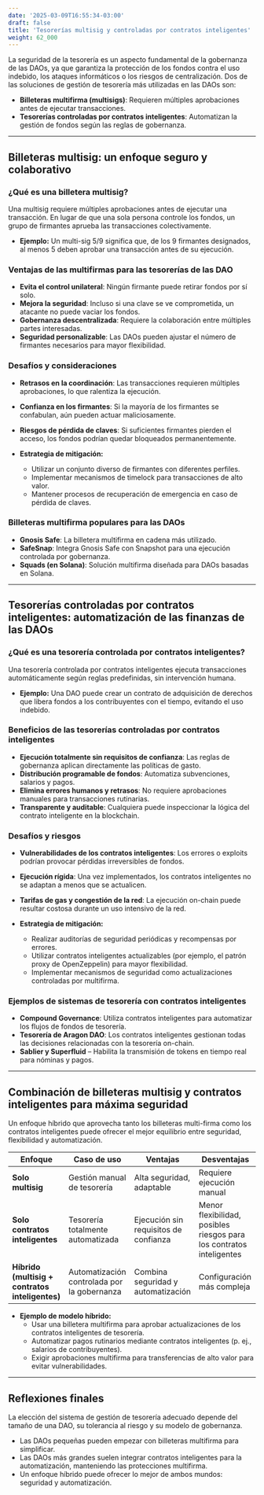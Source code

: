 ```yaml
---
date: '2025-03-09T16:55:34-03:00'
draft: false
title: 'Tesorerías multisig y controladas por contratos inteligentes'
weight: 62_000
---
```


La seguridad de la tesorería es un aspecto fundamental de la gobernanza de las DAOs, ya que garantiza la protección de los fondos contra el uso indebido, los ataques informáticos o los riesgos de centralización. Dos de las soluciones de gestión de tesorería más utilizadas en las DAOs son:

- **Billeteras multifirma (multisigs)**: Requieren múltiples aprobaciones antes de ejecutar transacciones.
- **Tesorerías controladas por contratos inteligentes**: Automatizan la gestión de fondos según las reglas de gobernanza.

---

## **Billeteras multisig: un enfoque seguro y colaborativo**

### **¿Qué es una billetera multisig?**
Una multisig requiere múltiples aprobaciones antes de ejecutar una transacción. En lugar de que una sola persona controle los fondos, un grupo de firmantes aprueba las transacciones colectivamente.

- **Ejemplo:** Un multi-sig 5/9 significa que, de los 9 firmantes designados, al menos 5 deben aprobar una transacción antes de su ejecución.

### **Ventajas de las multifirmas para las tesorerías de las DAO**
- **Evita el control unilateral**: Ningún firmante puede retirar fondos por sí solo.
- **Mejora la seguridad**: Incluso si una clave se ve comprometida, un atacante no puede vaciar los fondos.
- **Gobernanza descentralizada**: Requiere la colaboración entre múltiples partes interesadas.
- **Seguridad personalizable**: Las DAOs pueden ajustar el número de firmantes necesarios para mayor flexibilidad.

### **Desafíos y consideraciones**
- **Retrasos en la coordinación**: Las transacciones requieren múltiples aprobaciones, lo que ralentiza la ejecución.
- **Confianza en los firmantes**: Si la mayoría de los firmantes se confabulan, aún pueden actuar maliciosamente.
- **Riesgos de pérdida de claves**: Si suficientes firmantes pierden el acceso, los fondos podrían quedar bloqueados permanentemente.

- **Estrategia de mitigación:**
  - Utilizar un conjunto diverso de firmantes con diferentes perfiles.
  - Implementar mecanismos de timelock para transacciones de alto valor. 
  - Mantener procesos de recuperación de emergencia en caso de pérdida de claves.

### **Billeteras multifirma populares para las DAOs**
- **Gnosis Safe**: La billetera multifirma en cadena más utilizado.
- **SafeSnap**: Integra Gnosis Safe con Snapshot para una ejecución controlada por gobernanza.
- **Squads (en Solana)**: Solución multifirma diseñada para DAOs basadas en Solana.

---

## **Tesorerías controladas por contratos inteligentes: automatización de las finanzas de las DAOs**

### **¿Qué es una tesorería controlada por contratos inteligentes?**
Una tesorería controlada por contratos inteligentes ejecuta transacciones automáticamente según reglas predefinidas, sin intervención humana.

- **Ejemplo:** Una DAO puede crear un contrato de adquisición de derechos que libera fondos a los contribuyentes con el tiempo, evitando el uso indebido.

### **Beneficios de las tesorerías controladas por contratos inteligentes**
- **Ejecución totalmente sin requisitos de confianza**: Las reglas de gobernanza aplican directamente las políticas de gasto.
- **Distribución programable de fondos**: Automatiza subvenciones, salarios y pagos.
- **Elimina errores humanos y retrasos**: No requiere aprobaciones manuales para transacciones rutinarias.
- **Transparente y auditable**: Cualquiera puede inspeccionar la lógica del contrato inteligente en la blockchain.

### **Desafíos y riesgos**
- **Vulnerabilidades de los contratos inteligentes**: Los errores o exploits podrían provocar pérdidas irreversibles de fondos.
- **Ejecución rígida**: Una vez implementados, los contratos inteligentes no se adaptan a menos que se actualicen.
- **Tarifas de gas y congestión de la red**: La ejecución on-chain puede resultar costosa durante un uso intensivo de la red.

- **Estrategia de mitigación:**
  - Realizar auditorías de seguridad periódicas y recompensas por errores.
  - Utilizar contratos inteligentes actualizables (por ejemplo, el patrón proxy de OpenZeppelin) para mayor flexibilidad.
  - Implementar mecanismos de seguridad como actualizaciones controladas por multifirma.

### **Ejemplos de sistemas de tesorería con contratos inteligentes**
- **Compound Governance**: Utiliza contratos inteligentes para automatizar los flujos de fondos de tesorería.
- **Tesorería de Aragon DAO**: Los contratos inteligentes gestionan todas las decisiones relacionadas con la tesorería on-chain. 
- **Sablier y Superfluid** – Habilita la transmisión de tokens en tiempo real para nóminas y pagos.

---

## **Combinación de billeteras multisig y contratos inteligentes para máxima seguridad**

Un enfoque híbrido que aprovecha tanto los billeteras multi-firma como los contratos inteligentes puede ofrecer el mejor equilibrio entre seguridad, flexibilidad y automatización.

| **Enfoque** | **Caso de uso** | **Ventajas** | **Desventajas** |
|-------------|------------|---------|---------|
| **Solo multisig** | Gestión manual de tesorería | Alta seguridad, adaptable | Requiere ejecución manual |
| **Solo contratos inteligentes** | Tesorería totalmente automatizada | Ejecución sin requisitos de confianza | Menor flexibilidad, posibles riesgos para los contratos inteligentes |
| **Híbrido (multisig + contratos inteligentes)** | Automatización controlada por la gobernanza | Combina seguridad y automatización | Configuración más compleja |

- **Ejemplo de modelo híbrido:**
  - Usar una billetera multifirma para aprobar actualizaciones de los contratos inteligentes de tesorería.
  - Automatizar pagos rutinarios mediante contratos inteligentes (p. ej., salarios de contribuyentes).
  - Exigir aprobaciones multifirma para transferencias de alto valor para evitar vulnerabilidades.

---

## **Reflexiones finales**

La elección del sistema de gestión de tesorería adecuado depende del tamaño de una DAO, su tolerancia al riesgo y su modelo de gobernanza.

- Las DAOs pequeñas pueden empezar con billeteras multifirma para simplificar.
- Las DAOs más grandes suelen integrar contratos inteligentes para la automatización, manteniendo las protecciones multifirma.
- Un enfoque híbrido puede ofrecer lo mejor de ambos mundos: seguridad y automatización.